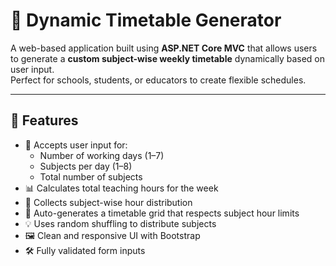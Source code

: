 # 📅 Dynamic Timetable Generator

A web-based application built using **ASP.NET Core MVC** that allows users to generate a **custom subject-wise weekly timetable** dynamically based on user input.  
Perfect for schools, students, or educators to create flexible schedules.

---

## 🚀 Features

- 🎯 Accepts user input for:
  - Number of working days (1–7)
  - Subjects per day (1–8)
  - Total number of subjects
- 📊 Calculates total teaching hours for the week
- 🧾 Collects subject-wise hour distribution
- 🧠 Auto-generates a timetable grid that respects subject hour limits
- 💡 Uses random shuffling to distribute subjects
- 🖼️ Clean and responsive UI with Bootstrap
- 🛠️ Fully validated form inputs
